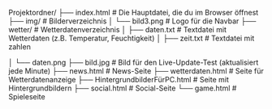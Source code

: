 Projektordner/
├── index.html                     # Die Hauptdatei, die du im Browser öffnest
├── img/                           # Bilderverzeichnis
│   └── bild3.png                  # Logo für die Navbar
├── wetter/                        # Wetterdatenverzeichnis
│   ├── daten.txt                  # Textdatei mit Wetterdaten (z.B. Temperatur, Feuchtigkeit)
│   ├── zeit.txt                   # Textdatei mit zahlen

│   └── daten.png
├── bild.jpg                       # Bild für den Live-Update-Test (aktualisiert jede Minute)
├── news.html                      # News-Seite
├── wetterdaten.html               # Seite für Wetterdatenanzeige
├── HintergrundbilderFürPC.html    # Seite mit Hintergrundbildern
├── social.html                    # Social-Seite
└── game.html                      # Spieleseite
